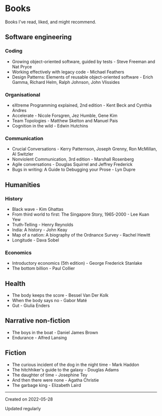# Books

Books I've read, liked, and might recommend.

## Software engineering

### Coding

- Growing object-oriented software, guided by tests - Steve Freeman and Nat Pryce
- Working effectively with legacy code - Michael Feathers
- Design Patterns: Elements of reusable object-oriented software - Erich Gamma, Richard Helm, Ralph Johnson, John Vlissides

### Organisational

- eXtreme Programming explained, 2nd edition - Kent Beck and Cynthia Andres
- Accelerate - Nicole Forsgren, Jez Humble, Gene Kim
- Team Topologies - Matthew Skelton and Manuel Pais
- Cognition in the wild - Edwin Hutchins

### Communication

- Crucial Conversations - Kerry Patternson, Joseph Grenny, Ron McMillan, Al Switzler
- Nonviolent Communication, 3rd edition - Marshall Rosenberg
- Agile conversations - Douglas Squirrel and Jeffrey Frederick
- Bugs in writing: A Guide to Debugging your Prose - Lyn Dupre

## Humanities

### History

- Black wave - Kim Ghattas
- From third world to first: The Singapore Story, 1965-2000 - Lee Kuan Yew
- Truth-Telling - Henry Reynolds
- India: A history - John Keay
- Map of a nation: A biography of the Ordnance Survey - Rachel Hewitt
- Longitude - Dava Sobel

### Economics

- Introductory economics (5th edition) - George Frederick Stanlake
- The bottom billion - Paul Collier

## Health

- The body keeps the score - Bessel Van Der Kolk
- When the body says no - Gabor Maté
- Gut - Giulia Enders

## Narrative non-fiction

- The boys in the boat - Daniel James Brown
- Endurance - Alfred Lansing

## Fiction

- The curious incident of the dog in the night time - Mark Haddon
- The hitchhiker's guide to the galaxy - Douglas Adams
- The daughter of time - Josephine Tey
- And then there were none - Agatha Christie
- The garbage king - Elizabeth Laird

---
Created on 2022-05-28

Updated regularly
